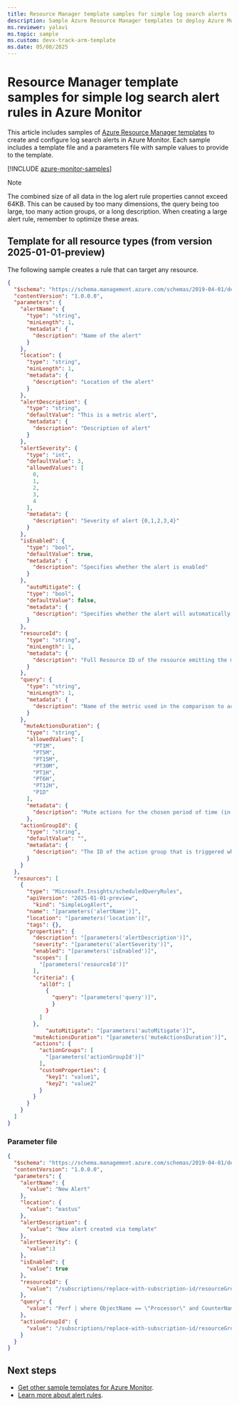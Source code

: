 ```yaml
---
title: Resource Manager template samples for simple log search alerts
description: Sample Azure Resource Manager templates to deploy Azure Monitor simple log search alerts.
ms.reviewer: yalavi
ms.topic: sample
ms.custom: devx-track-arm-template
ms.date: 05/08/2025
---
```


# Resource Manager template samples for simple log search alert rules in Azure Monitor

This article includes samples of [Azure Resource Manager templates](/azure/azure-resource-manager/templates/syntax) to create and configure log search alerts in Azure Monitor. Each sample includes a template file and a parameters file with sample values to provide to the template.

[!INCLUDE [azure-monitor-samples](../fundamentals/includes/azure-monitor-resource-manager-samples.md)]

> [!NOTE]
> The combined size of all data in the log alert rule properties cannot exceed 64KB. This can be caused by too many dimensions, the query being too large, too many action groups, or a long description. When creating a large alert rule, remember to optimize these areas.

## Template for all resource types (from version 2025-01-01-preview)

The following sample creates a rule that can target any resource.

```json
{
  "$schema": "https://schema.management.azure.com/schemas/2019-04-01/deploymentTemplate.json#",
  "contentVersion": "1.0.0.0",
  "parameters": {
    "alertName": {
      "type": "string",
      "minLength": 1,
      "metadata": {
        "description": "Name of the alert"
      }
    },
    "location": {
      "type": "string",
      "minLength": 1,
      "metadata": {
        "description": "Location of the alert"
      }
    },
    "alertDescription": {
      "type": "string",
      "defaultValue": "This is a metric alert",
      "metadata": {
        "description": "Description of alert"
      }
    },
    "alertSeverity": {
      "type": "int",
      "defaultValue": 3,
      "allowedValues": [
        0,
        1,
        2,
        3,
        4
      ],
      "metadata": {
        "description": "Severity of alert {0,1,2,3,4}"
      }
    },
    "isEnabled": {
      "type": "bool",
      "defaultValue": true,
      "metadata": {
        "description": "Specifies whether the alert is enabled"
      }
    },
      "autoMitigate": {
      "type": "bool",
      "defaultValue": false,
      "metadata": {
        "description": "Specifies whether the alert will automatically resolve"
      }
    },
    "resourceId": {
      "type": "string",
      "minLength": 1,
      "metadata": {
        "description": "Full Resource ID of the resource emitting the metric that will be used for the comparison. For example /subscriptions/00000000-0000-0000-0000-0000-00000000/resourceGroups/ResourceGroupName/providers/Microsoft.compute/virtualMachines/VM_xyz"
      }
    },
    "query": {
      "type": "string",
      "minLength": 1,
      "metadata": {
        "description": "Name of the metric used in the comparison to activate the alert."
      }
    },
     "muteActionsDuration": {
      "type": "string",
      "allowedValues": [
        "PT1M",
        "PT5M",
        "PT15M",
        "PT30M",
        "PT1H",
        "PT6H",
        "PT12H",
        "P1D"
      ],
      "metadata": {
        "description": "Mute actions for the chosen period of time (in ISO 8601 duration format) after the alert is fired."
      },
    "actionGroupId": {
      "type": "string",
      "defaultValue": "",
      "metadata": {
        "description": "The ID of the action group that is triggered when the alert is activated or deactivated"
      }
    }
  },
  "resources": [
    {
      "type": "Microsoft.Insights/scheduledQueryRules",
      "apiVersion": "2025-01-01-preview",
        "kind": "SimpleLogAlert",
      "name": "[parameters('alertName')]",
      "location": "[parameters('location')]",
      "tags": {},
      "properties": {
        "description": "[parameters('alertDescription')]",
        "severity": "[parameters('alertSeverity')]",
        "enabled": "[parameters('isEnabled')]",
        "scopes": [
          "[parameters('resourceId')]"
        ],
        "criteria": {
          "allOf": [
            {
              "query": "[parameters('query')]",
              }
            }
          ]
        },
            "autoMitigate": "[parameters('autoMitigate')]",
        "muteActionsDuration": "[parameters('muteActionsDuration')]",
        "actions": {
          "actionGroups": [
            "[parameters('actionGroupId')]"
          ],
          "customProperties": {
            "key1": "value1",
            "key2": "value2"
          }
        }
      }
    }
  ]
}
```

### Parameter file

```json
{
  "$schema": "https://schema.management.azure.com/schemas/2019-04-01/deploymentParameters.json#",
  "contentVersion": "1.0.0.0",
  "parameters": {
    "alertName": {
      "value": "New Alert"
    },
    "location": {
      "value": "eastus"
    },
    "alertDescription": {
      "value": "New alert created via template"
    },
    "alertSeverity": {
      "value":3
    },
    "isEnabled": {
      "value": true
    },
    "resourceId": {
      "value": "/subscriptions/replace-with-subscription-id/resourceGroups/replace-with-resourceGroup-name/providers/Microsoft.Compute/virtualMachines/replace-with-resource-name"
    },
    "query": {
      "value": "Perf | where ObjectName == \"Processor\" and CounterName == \"% Processor Time\""
    },
    "actionGroupId": {
      "value": "/subscriptions/replace-with-subscription-id/resourceGroups/resource-group-name/providers/Microsoft.Insights/actionGroups/replace-with-action-group"
    }
  }
}
```

## Next steps

* [Get other sample templates for Azure Monitor](../resource-manager-samples.md).
* [Learn more about alert rules](./alerts-overview.md).
